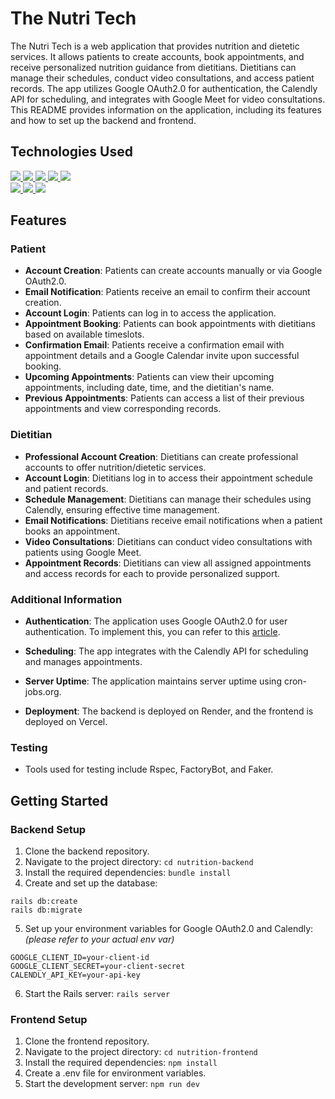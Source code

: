 # The Nutri Tech

The Nutri Tech is a web application that provides nutrition and dietetic services. It allows patients to create accounts, book appointments, and receive personalized nutrition guidance from dietitians. Dietitians can manage their schedules, conduct video consultations, and access patient records. The app utilizes Google OAuth2.0 for authentication, the Calendly API for scheduling, and integrates with Google Meet for video consultations. This README provides information on the application, including its features and how to set up the backend and frontend.

## Technologies Used
<a href="https://www.ruby-lang.org/en/documentation/">
    <img src="https://img.shields.io/badge/ruby-%23CC342D.svg?style=for-the-badge&logo=ruby&logoColor=white" />
<a/>
<a href="https://guides.rubyonrails.org/">
    <img src="https://img.shields.io/badge/rails-%23CC0000.svg?style=for-the-badge&logo=ruby-on-rails&logoColor=white" />
<a/>
<a href="https://react.dev/">
    <img src="https://img.shields.io/badge/react-%2320232a.svg?style=for-the-badge&logo=react&logoColor=%2361DAFB" />
<a/>
<a href="https://developer.mozilla.org/en-US/docs/Web/CSS">
    <img src="https://img.shields.io/badge/css3-%231572B6.svg?style=for-the-badge&logo=css3&logoColor=white" />
<a/>
<a href="https://react-bootstrap.netlify.app/">
    <img src="https://img.shields.io/badge/bootstrap-%238511FA.svg?style=for-the-badge&logo=bootstrap&logoColor=white" />
<a/>
<br>
<a href="https://www.postgresql.org/docs/">
    <img src="https://img.shields.io/badge/postgres-%23316192.svg?style=for-the-badge&logo=postgresql&logoColor=white" />
<a/>
<a href="https://render.com/docs">
    <img src="https://img.shields.io/badge/Render-%46E3B7.svg?style=for-the-badge&logo=render&logoColor=white" />
<a/>
<a href="https://vercel.com/docs">
    <img src="https://img.shields.io/badge/vercel-%23000000.svg?style=for-the-badge&logo=vercel&logoColor=white" />
<a/>

## Features

### Patient
- **Account Creation**: Patients can create accounts manually or via Google OAuth2.0.
- **Email Notification**: Patients receive an email to confirm their account creation.
- **Account Login**: Patients can log in to access the application.
- **Appointment Booking**: Patients can book appointments with dietitians based on available timeslots.
- **Confirmation Email**: Patients receive a confirmation email with appointment details and a Google Calendar invite upon successful booking.
- **Upcoming Appointments**: Patients can view their upcoming appointments, including date, time, and the dietitian's name.
- **Previous Appointments**: Patients can access a list of their previous appointments and view corresponding records.

### Dietitian
- **Professional Account Creation**: Dietitians can create professional accounts to offer nutrition/dietetic services.
- **Account Login**: Dietitians log in to access their appointment schedule and patient records.
- **Schedule Management**: Dietitians can manage their schedules using Calendly, ensuring effective time management.
- **Email Notifications**: Dietitians receive email notifications when a patient books an appointment.
- **Video Consultations**: Dietitians can conduct video consultations with patients using Google Meet.
- **Appointment Records**: Dietitians can view all assigned appointments and access records for each to provide personalized support.

### Additional Information
- **Authentication**: The application uses Google OAuth2.0 for user authentication. To implement this, you can refer to this [article](https://hackernoon.com/how-to-implement-social-auth-with-google-in-ruby-on-rails).

- **Scheduling**: The app integrates with the Calendly API for scheduling and manages appointments.

- **Server Uptime**: The application maintains server uptime using cron-jobs.org.

- **Deployment**: The backend is deployed on Render, and the frontend is deployed on Vercel.

### Testing
- Tools used for testing include Rspec, FactoryBot, and Faker.

## Getting Started

### Backend Setup
1. Clone the backend repository.
2. Navigate to the project directory: `cd nutrition-backend`
3. Install the required dependencies: `bundle install`
4. Create and set up the database:
```
rails db:create
rails db:migrate
```
5. Set up your environment variables for Google OAuth2.0 and Calendly: _(please refer to your actual env var)_
```
GOOGLE_CLIENT_ID=your-client-id
GOOGLE_CLIENT_SECRET=your-client-secret
CALENDLY_API_KEY=your-api-key
```
6. Start the Rails server: `rails server`

### Frontend Setup
1. Clone the frontend repository.
2. Navigate to the project directory: `cd nutrition-frontend`
3. Install the required dependencies: `npm install`
4. Create a .env file for environment variables. 
5. Start the development server: `npm run dev`
